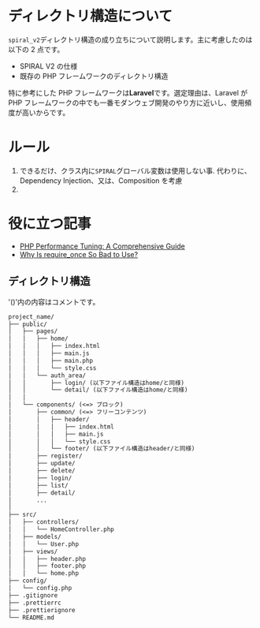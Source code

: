 # ディレクトリ構造について

`spiral_v2`ディレクトリ構造の成り立ちについて説明します。主に考慮したのは以下の 2 点です。

-   SPIRAL V2 の仕様
-   既存の PHP フレームワークのディレクトリ構造

特に参考にした PHP フレームワークは**Laravel**です。選定理由は、Laravel が PHP フレームワークの中でも一番モダンウェブ開発のやり方に近いし、使用頻度が高いからです。

# ルール

1. できるだけ、クラス内に`SPIRAL`グローバル変数は使用しない事. 代わりに、Dependency Injection、又は、Composition を考慮
2.

# 役に立つ記事

-   [PHP Performance Tuning: A Comprehensive Guide](https://accesto.com/blog/php-performance-tuning/)
-   [Why Is require_once So Bad to Use?](https://stackoverflow.com/questions/186338/why-is-require-once-so-bad-to-use)

## ディレクトリ構造

'()'内の内容はコメントです。

```txt
project_name/
├── public/
│   ├── pages/
│   │   ├── home/
│   │   │   ├── index.html
│   │   │   ├── main.js
│   │   │   ├── main.php
│   │   │   └── style.css
│   │   └── auth_area/
│   │       ├── login/ (以下ファイル構造はhome/と同様)
│   │       └── detail/ (以下ファイル構造はhome/と同様)
│   │
│   └── components/ (<=> ブロック)
│       ├── common/ (<=> フリーコンテンツ)
│       │   ├── header/
│       │   │   ├── index.html
│       │   │   ├── main.js
│       │   │   └── style.css
│       │   └── footer/ (以下ファイル構造はheader/と同様)
│       ├── register/
│       ├── update/
│       ├── delete/
│       ├── login/
│       ├── list/
│       ├── detail/
│       ...
│
├── src/
│   ├── controllers/
│   │   └── HomeController.php
│   ├── models/
│   │   └── User.php
│   ├── views/
│   │   ├── header.php
│   │   ├── footer.php
│   │   └── home.php
├── config/
│   └── config.php
├── .gitignore
├── .prettierrc
├── .prettierignore
└── README.md

```
